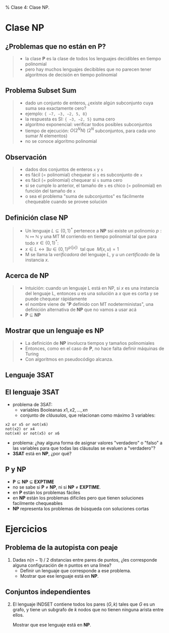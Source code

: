 % Clase 4: Clase NP.

# Clase **NP**

## ¿Problemas que no están en **P**?

> * la clase **P** es la clase de todos los lenguajes decidibles
>   en tiempo polinomial
> * pero hay muchos lenguajes decibibles que no parecen tener
>   algoritmos de decisión en tiempo polinomial

## Problema Subset Sum

> * dado un conjunto de enteros, ¿existe algún subconjunto cuya suma sea exactamente cero?
> * ejemplo: `{ −7, −3, −2, 5, 8}`
> * la respuesta es SI: `{ −3, −2, 5}` suma cero
> * algoritmo exponencial: verificar todos posibles subconjuntos
> * tiempo de ejecución: $O(2^N N)$ ($2^N$ subconjuntos, para cada uno sumar $N$ elementos)
> * no se conoce algoritmo polinomial

## Observación

> * dados dos conjuntos de enteros `x` y `s`
> * es fácil (= polinomial) chequear si `s` es subconjunto de `x`
> * es fácil (= polinomial) chequear si `s` suma cero
> * si se cumple lo anterior, el tamaño de `s` es chico (= polinomial) en función del tamaño de `x`
> * o sea el problema "suma de subconjuntos" es fácilmente chequeable cuando se provee solución

## Definición clase **NP**

> * Un lenguaje $L \subseteq \{0,1\}^*$ pertenece a **NP** ssi existe un polinomio
>   $p: \mathbb{N} \mapsto \mathbb{N}$ y una MT M corriendo en tiempo polinomial
>   tal que para todo $x \in \{0,1\}^*$:
> * $x \in L \leftrightarrow \exists u \in \{0,1\}^{p(|x|)} ~$ tal que $~ M(x,u)=1$
> * M se llama la *verificadora* del lenguaje $L$, y $u$ un *certificado* de la instancia $x$.

## Acerca de **NP**

> * Intuición: cuando un lenguaje L está en NP,
>   si $x$ es una instancia del lenguaje L, entonces $u$ es una solución a $x$
>   que es corta y se puede chequear rápidamente
> * el nombre viene de "**P** definido con MT nodeterministas",
>   una definición alternativa de **NP** que no vamos a usar acá
> * **P** $\subseteq$ **NP**

## Mostrar que un lenguaje es **NP**

> * La definición de **NP** involucra tiempos y tamaños polinomiales
> * Entonces, como en el caso de **P**, no hace falta definir máquinas de Turing
> * Con algoritmos en pseudocódigo alcanza.

## Lenguaje **3SAT** 

## El lenguaje **3SAT**

  * problema de 3SAT:
    * variables Booleanas $x1, x2, \ldots, xn$
    * conjunto de *cláusulas*, que relacionan como máximo 3 variables:

~~~
x2 or x5 or not(x6)
not(x2) or x4
not(x4) or not(x5) or x6
~~~

  * problema: ¿hay alguna forma de asignar valores "verdadero" o "falso" a las variables
    para que todas las cláusulas se evaluen a "verdadero"?
  * **3SAT** está en **NP**, ¿por qué?

## **P** y **NP**

* **P** $\subseteq$ **NP** $\subseteq$ **EXPTIME**
* no se sabe si **P** ≠ **NP**, ni si **NP** ≠ **EXPTIME**.
* en **P** están los problemas fáciles
* en **NP** están los problemas difíciles pero que tienen soluciones
  facilmente chequeables
* **NP** representa los problemas de búsqueda con soluciones cortas

# Ejercicios

## Problema de la autopista con peaje

1. Dadas n(n − 1) / 2 distancias entre pares de puntos,
   ¿les corresponde alguna configuración de n puntos en una línea?
    * Definir un lenguaje que corresponde a ese problema.
    * Mostrar que ese lenguaje está en **NP**.

## Conjuntos independientes

 2. El lenguaje INDSET contiene todos los pares $(G,k)$ tales que $G$ es un grafo,
    y tiene un subgrafo de $k$ nodos que no tienen ninguna arista entre ellos.
   
    Mostrar que ese lenguaje está en **NP**.

